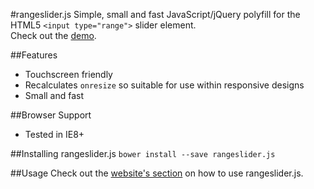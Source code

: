 #rangeslider.js
Simple, small and fast JavaScript/jQuery polyfill for the HTML5 `<input type="range">` slider element.            
Check out the [demo](http://andreruffert.github.io/rangeslider.js/). 


##Features
* Touchscreen friendly
* Recalculates `onresize` so suitable for use within responsive designs
* Small and fast


##Browser Support
* Tested in IE8+


##Installing rangeslider.js
``bower install --save rangeslider.js``


##Usage
Check out the [website's section](http://andreruffert.github.io/rangeslider.js/#usage) on how to use rangeslider.js.
